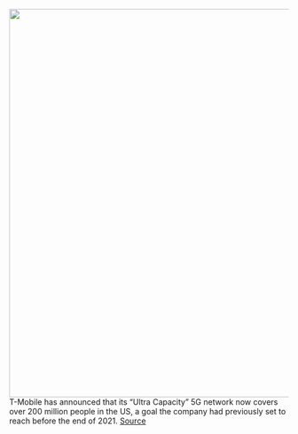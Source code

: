 <img src='https://cdn.vox-cdn.com/thumbor/-fJweoRMzv-xMGJXU5h0psFO8UQ=/0x0:2040x1360/1200x800/filters:focal(857x517:1183x843)/cdn.vox-cdn.com/uploads/chorus_image/image/70145976/acastro_191108_1777_t-mobile_0001.0.0.jpg' width='700px' /><br/>
T-Mobile has announced that its “Ultra Capacity” 5G network now covers over 200 million people in the US, a goal the company had previously set to reach before the end of 2021.
<a href='https://www.theverge.com/2021/11/15/22783712/t-mobile-5g-ultra-capacity-mmwave-200-million-coverage'> Source <a/>